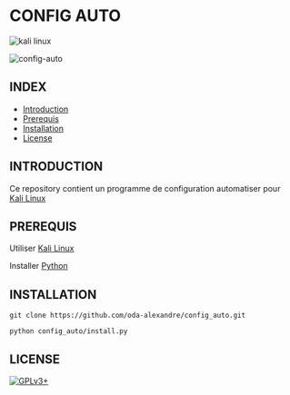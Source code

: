 # CONFIG AUTO

![kali linux](https://raw.githubusercontent.com/oda-alexandre/atom/master/logo-kali.png)

![config-auto](https://raw.githubusercontent.com/oda-alexandre/atom/master/config-auto.png)

## INDEX

- [Introduction](#INTRODUCTION)
- [Prerequis](#PREREQUIS)
- [Installation](#INSTALLATION)
- [License](#LICENSE)


## INTRODUCTION

Ce repository contient un programme de configuration automatiser pour [Kali Linux](https://www.kali.org/)


## PREREQUIS

Utiliser [Kali Linux](https://www.kali.org/)

Installer [Python](https://www.python.org/)


## INSTALLATION

```
git clone https://github.com/oda-alexandre/config_auto.git
```
```
python config_auto/install.py
```


## LICENSE

[![GPLv3+](http://gplv3.fsf.org/gplv3-127x51.png)](https://github.com/oda-alexandre/config_auto/blob/master/LICENSE)
